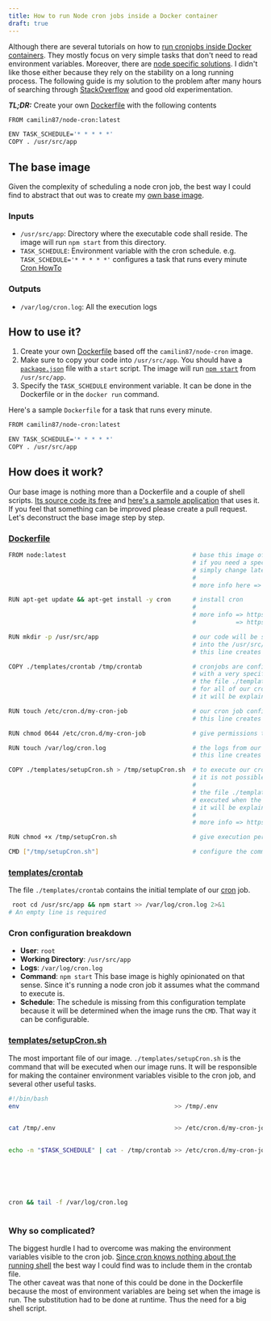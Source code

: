 ```yaml
---
title: How to run Node cron jobs inside a Docker container
draft: true
---
```


Although there are several tutorials on how to [run cronjobs inside Docker containers](https://www.ekito.fr/people/run-a-cron-job-with-docker/). They mostly focus on very simple tasks that don't need to read environment variables. Moreover, there are [node specific solutions](https://www.npmjs.com/package/node-schedule). I didn't like those either because they rely on the stability on a long running process. The following guide is my solution to the problem after many hours of searching through [StackOverflow](http://stackoverflow.com/) and good old experimentation.

***TL;DR:*** Create your own [Dockerfile](https://docs.docker.com/engine/reference/builder/) with the following contents  

```sh
FROM camilin87/node-cron:latest

ENV TASK_SCHEDULE='* * * * *'
COPY . /usr/src/app
```

## The base image  
Given the complexity of scheduling a node cron job, the best way I could find to abstract that out was to create my [own base image](https://hub.docker.com/r/camilin87/node-cron/).  

### Inputs  
- `/usr/src/app`: Directory where the executable code shall reside. The image will run `npm start` from this directory.  
- `TASK_SCHEDULE`: Environment variable with the cron schedule. e.g. `TASK_SCHEDULE='* * * * *'` configures a task that runs every minute [Cron HowTo](https://help.ubuntu.com/community/CronHowto)  

### Outputs  
- `/var/log/cron.log`: All the execution logs  


## How to use it?  
1. Create your own [Dockerfile](https://docs.docker.com/engine/reference/builder/) based off the `camilin87/node-cron` image.
2. Make sure to copy your code into `/usr/src/app`. You should have a [`package.json`](https://docs.npmjs.com/getting-started/using-a-package.json) file with a `start` script. The image will run [`npm start`](https://docs.npmjs.com/cli/start) from `/usr/src/app`.
3. Specify the `TASK_SCHEDULE` environment variable. It can be done in the Dockerfile or in the `docker run` command.

Here's a sample `Dockerfile` for a task that runs every minute.

```sh
FROM camilin87/node-cron:latest

ENV TASK_SCHEDULE='* * * * *'
COPY . /usr/src/app
```

## How does it work?  
Our base image is nothing more than a Dockerfile and a couple of shell scripts. [Its source code its free](https://github.com/camilin87/node-cron) and [here's a sample application](https://github.com/camilin87/learn-docker) that uses it. If you feel that something can be improved please create a pull request. Let's deconstruct the base image step by step.  

### [Dockerfile](https://github.com/camilin87/node-cron/blob/master/Dockerfile)  
```sh
FROM node:latest                                   # base this image off the official node image
                                                   # if you need a specific node version
                                                   # simply change latest for what you want
                                                   #
                                                   # more info here => https://hub.docker.com/_/node/

RUN apt-get update && apt-get install -y cron      # install cron
                                                   #
                                                   # more info => https://help.ubuntu.com/community/CronHowto
                                                   #           => https://docs.docker.com/engine/userguide/eng-image/dockerfile_best-practices/#apt-get

RUN mkdir -p /usr/src/app                          # our code will be shipped with the new container
                                                   # into the /usr/src/app directory
                                                   # this line creates the directory preemptively

COPY ./templates/crontab /tmp/crontab              # cronjobs are configured as files
                                                   # with a very specific format
                                                   # the file ./templates/crontab will be the base template
                                                   # for all of our cron jobs
                                                   # it will be explained in details later on

RUN touch /etc/cron.d/my-cron-job                  # our cron job configuration will end up in /etc/cron.d/my-cron-job
                                                   # this line creates the file preemptively

RUN chmod 0644 /etc/cron.d/my-cron-job             # give permissions to the cron job configuration file

RUN touch /var/log/cron.log                        # the logs from our job
                                                   # this line creates the log file preemptively

COPY ./templates/setupCron.sh > /tmp/setupCron.sh  # to execute our cronjob we must run multiple commands
                                                   # it is not possible to do it directly from the Dockerfile
                                                   #
                                                   # the file ./templates/setupCron.sh will be
                                                   # executed when the container runs
                                                   # it will be explained in details later 
                                                   #
                                                   # more info => https://docs.docker.com/engine/reference/builder/#cmd

RUN chmod +x /tmp/setupCron.sh                     # give execution permissions to the command

CMD ["/tmp/setupCron.sh"]                          # configure the command to run when the container runs
```

### [templates/crontab](https://github.com/camilin87/node-cron/blob/master/templates/crontab)  
The file `./templates/crontab` contains the initial template of our [cron](https://help.ubuntu.com/community/CronHowto) job.  

```sh
 root cd /usr/src/app && npm start >> /var/log/cron.log 2>&1
# An empty line is required
```

### Cron configuration breakdown  

- **User**: `root`  
- **Working Directory**: `/usr/src/app`  
- **Logs**: `/var/log/cron.log`  
- **Command**: `npm start` This base image is highly opinionated on that sense. Since it's running a node cron job it assumes what the command to execute is.  
- **Schedule**: The schedule is missing from this configuration template because it will be determined when the image runs the `CMD`. That way it can be configurable.

### [templates/setupCron.sh](https://github.com/camilin87/node-cron/blob/master/templates/setupCron.sh)  
The most important file of our image. `./templates/setupCron.sh` is the command that will be executed when our image runs. It will be responsible for making the container environment variables visible to the cron job, and several other useful tasks.  

```bash
#!/bin/bash
env                                           >> /tmp/.env                   # save all the environment variables
                                                                             # into /tmp/.env

cat /tmp/.env                                 >> /etc/cron.d/my-cron-job     # write the environment
                                                                             # variables into the cron job configuration

echo -n "$TASK_SCHEDULE" | cat - /tmp/crontab >> /etc/cron.d/my-cron-job     # write the TASK_SCHEDULE variable
                                                                             # into the cron job configuration
                                                                             # along with the contents 
                                                                             # of the /tmp/crontab file
                                                                             # which is nothing more than the
                                                                             # ./templates/crontab file from the image repo

cron && tail -f /var/log/cron.log                                            # run cron and append its logs
                                                                             # to the log file from our task
```

### Why so complicated?  
The biggest hurdle I had to overcome was making the environment variables visible to the cron job. [Since cron knows nothing about the running shell](http://unix.stackexchange.com/a/27291/134094) the best way I could find was to include them in the crontab file.  
The other caveat was that none of this could be done in the Dockerfile because the most of environment variables are being set when the image is run. The substitution had to be done at runtime. Thus the need for a big shell script.  
